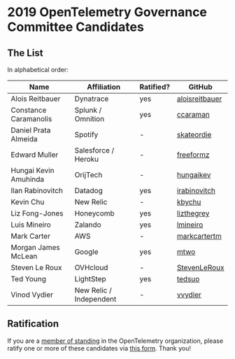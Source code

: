 # 2019 OpenTelemetry Governance Committee Candidates

## The List

In alphabetical order:

| Name | Affiliation | Ratified? | GitHub |
| --- | --- | --- | --- |
| Alois Reitbauer | Dynatrace | yes | [aloisreitbauer](https://github.com/aloisreitbauer) |
| Constance Caramanolis | Splunk / Omnition | yes | [ccaraman](https://github.com/ccaraman) |
| Daniel Prata Almeida | Spotify | - | [skateordie](https://github.com/skateordie) |
| Edward Muller | Salesforce / Heroku | - | [freeformz](https://github.com/freeformz) |
| Hungai Kevin Amuhinda | OrijTech | - | [hungaikev](https://github.com/hungaikev) |
| Ilan Rabinovitch | Datadog | yes | [irabinovitch](https://github.com/irabinovitch) |
| Kevin Chu | New Relic | - | [kbychu](https://github.com/kbychu) |
| Liz Fong-Jones | Honeycomb | yes | [lizthegrey](https://github.com/lizthegrey) |
| Luis Mineiro | Zalando | yes | [lmineiro](https://github.com/lmineiro) |
| Mark Carter | AWS | - | [markcartertm](https://github.com/markcartertm) |
| Morgan James McLean | Google | yes | [mtwo](https://github.com/mtwo) |
| Steven Le Roux | OVHcloud | - | [StevenLeRoux](https://github.com/StevenLeRoux) |
| Ted Young | LightStep | yes | [tedsuo](https://github.com/tedsuo) |
| Vinod Vydier | New Relic / Independent | - | [vvydier](https://github.com/vvydier) |

## Ratification

If you are a [member of
standing](https://github.com/open-telemetry/community/blob/master/governance-charter.md#members-of-standing)
in the OpenTelemetry organization, please ratify one or more of these
candidates via [this form](https://forms.gle/3nrPt9HTsNBFdeku7). Thank you!

